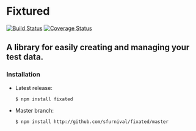 # Fixtured

[![Build Status](https://travis-ci.org/sfurnival/fixated.svg?branch=master)](https://travis-ci.org/sfurnival/fixated)
[![Coverage Status](https://coveralls.io/repos/sfurnival/fixtured/badge.svg?branch=master)](https://coveralls.io/r/sfurnival/fixtured?branch=master)

## A library for easily creating and managing your test data.

### Installation

  - Latest release:

        $ npm install fixated

  - Master branch:

        $ npm install http://github.com/sfurnival/fixated/master

